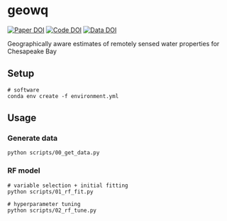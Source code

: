 # geowq

[![Paper DOI](https://img.shields.io/badge/Paper-XXXX/XXXX-blue.svg)](https://doi.org) [![Code DOI](https://img.shields.io/badge/Code-XXXX/XXXX-blue.svg)](https://doi.org) [![Data DOI](https://img.shields.io/badge/Data-XXXX/XXXX-blue.svg)](https://doi.org)

Geographically aware estimates of remotely sensed water properties for Chesapeake Bay

## Setup

```shell
# software
conda env create -f environment.yml
```

<!-- ```shell
# observtional data
createdb -U postgres icom
set PGPASSWORD=password psql -U postgres -d icom -c 'CREATE EXTENSION postgis;'
python scripts/00_load_all_data.py
``` -->

## Usage

### Generate data

```shell
python scripts/00_get_data.py
```

### RF model

```shell
# variable selection + initial fitting
python scripts/01_rf_fit.py

# hyperparameter tuning
python scripts/02_rf_tune.py
```
